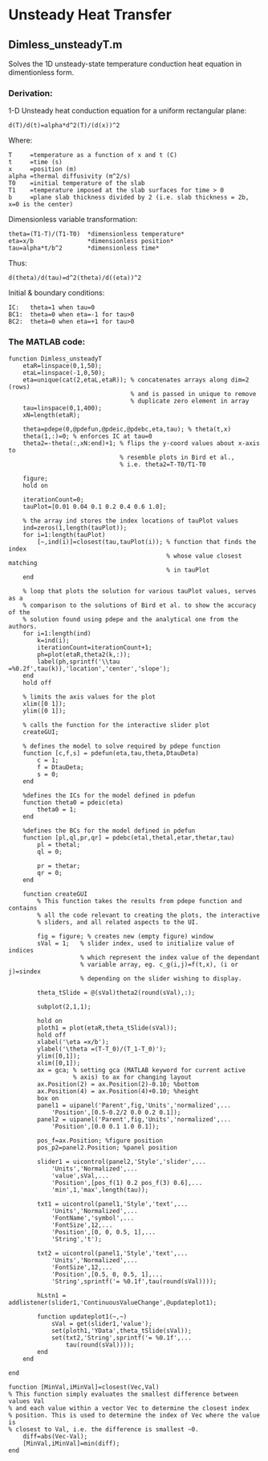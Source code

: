 # Unsteady Heat Transfer

## Dimless_unsteadyT.m
Solves the 1D unsteady-state temperature conduction heat equation in dimentionless form.

### Derivation:
  1-D Unsteady heat conduction equation for a uniform rectangular plane:
  
    d(T)/d(t)=alpha*d^2(T)/(d(x))^2 

  Where:

    T     =temperature as a function of x and t (C)
    t     =time (s)
    x     =position (m)
    alpha =thermal diffusivity (m^2/s)
    T0    =initial temperature of the slab
    T1    =temperature imposed at the slab surfaces for time > 0
    b     =plane slab thickness divided by 2 (i.e. slab thickness = 2b, x=0 is the center)

  Dimensionless variable transformation:
  
    theta=(T1-T)/(T1-T0)  *dimensionless temperature*
    eta=x/b               *dimensionless position*
    tau=alpha*t/b^2       *dimensionless time* 

  Thus:
  
    d(theta)/d(tau)=d^2(theta)/d((eta))^2 

  Initial & boundary conditions:
  
    IC:   theta=1 when tau=0
    BC1:  theta=0 when eta=-1 for tau>0
    BC2:  theta=0 when eta=+1 for tau>0

### The MATLAB code:
```
function Dimless_unsteadyT  
    etaR=linspace(0,1,50);
    etaL=linspace(-1,0,50);
    eta=unique(cat(2,etaL,etaR)); % concatenates arrays along dim=2 (rows) 
                                  % and is passed in unique to remove 
                                  % duplicate zero element in array
    tau=linspace(0,1,400);
    xN=length(etaR);
    
    theta=pdepe(0,@pdefun,@pdeic,@pdebc,eta,tau); % theta(t,x)
    theta(1,:)=0; % enforces IC at tau=0
    theta2=-theta(:,xN:end)+1; % flips the y-coord values about x-axis to 
                               % resemble plots in Bird et al., 
                               % i.e. theta2=T-T0/T1-T0
    
    figure;
    hold on
    
    iterationCount=0;
    tauPlot=[0.01 0.04 0.1 0.2 0.4 0.6 1.0];
    
    % the array ind stores the index locations of tauPlot values
    ind=zeros(1,length(tauPlot));
    for i=1:length(tauPlot)
        [~,ind(i)]=closest(tau,tauPlot(i)); % function that finds the index 
                                            % whose value closest matching 
                                            % in tauPlot
    end
    
    % loop that plots the solution for various tauPlot values, serves as a
    % comparison to the solutions of Bird et al. to show the accuracy of the
    % solution found using pdepe and the analytical one from the authors.
    for i=1:length(ind)
        k=ind(i);
        iterationCount=iterationCount+1;
        ph=plot(etaR,theta2(k,:));
        label(ph,sprintf('\\tau =%0.2f',tau(k)),'location','center','slope');
    end
    hold off
    
    % limits the axis values for the plot
    xlim([0 1]);
    ylim([0 1]);
    
    % calls the function for the interactive slider plot
    createGUI;
    
    % defines the model to solve required by pdepe function
    function [c,f,s] = pdefun(eta,tau,theta,DtauDeta)
        c = 1;
        f = DtauDeta;
        s = 0;
    end

    %defines the ICs for the model defined in pdefun
    function theta0 = pdeic(eta)
        theta0 = 1;      
    end

    %defines the BCs for the model defined in pdefun
    function [pl,ql,pr,qr] = pdebc(etal,thetal,etar,thetar,tau)
        pl = thetal;
        ql = 0;
        
        pr = thetar;
        qr = 0;
    end
    
    function createGUI
        % This function takes the results from pdepe function and contains
        % all the code relevant to creating the plots, the interactive
        % sliders, and all related aspects to the UI.

        fig = figure; % creates new (empty figure) window 
        sVal = 1;   % slider index, used to initialize value of indices 
                    % which represent the index value of the dependant 
                    % variable array, eg. c_g(i,j)=f(t,x), (i or j)=sindex 
                    % depending on the slider wishing to display.

        theta_tSlide = @(sVal)theta2(round(sVal),:);
        
        subplot(2,1,1); 

        hold on
        ploth1 = plot(etaR,theta_tSlide(sVal));
        hold off
        xlabel('\eta =x/b');
        ylabel('\theta =(T-T_0)/(T_1-T_0)');
        ylim([0,1]);
        xlim([0,1]);
        ax = gca; % setting gca (MATLAB keyword for current active
                  % axis) to ax for changing layout
        ax.Position(2) = ax.Position(2)-0.10; %bottom
        ax.Position(4) = ax.Position(4)+0.10; %height
        box on
        panel1 = uipanel('Parent',fig,'Units','normalized',...
            'Position',[0.5-0.2/2 0.0 0.2 0.1]);
        panel2 = uipanel('Parent',fig,'Units','normalized',...
            'Position',[0.0 0.1 1.0 0.1]);
        
        pos_f=ax.Position; %figure position
        pos_p2=panel2.Position; %panel position
        
        slider1 = uicontrol(panel2,'Style','slider',...
            'Units','Normalized',...
            'value',sVal,...
            'Position',[pos_f(1) 0.2 pos_f(3) 0.6],...
            'min',1,'max',length(tau));

        txt1 = uicontrol(panel1,'Style','text',...
            'Units','Normalized',...
            'FontName','symbol',...
            'FontSize',12,...
            'Position',[0, 0, 0.5, 1],...
            'String','t');
       
        txt2 = uicontrol(panel1,'Style','text',...
            'Units','Normalized',...
            'FontSize',12,...
            'Position',[0.5, 0, 0.5, 1],...
            'String',sprintf('= %0.1f',tau(round(sVal))));

        hLstn1 = addlistener(slider1,'ContinuousValueChange',@updateplot1);

        function updateplot1(~,~)
            sVal = get(slider1,'value');
            set(ploth1,'YData',theta_tSlide(sVal));
            set(txt2,'String',sprintf('= %0.1f',...
                tau(round(sVal))));
        end
    end

end

function [MinVal,iMinVal]=closest(Vec,Val)
% This function simply evaluates the smallest difference between values Val
% and each value within a vector Vec to determine the closest index
% position. This is used to determine the index of Vec where the value is
% closest to Val, i.e. the difference is smallest ~0.
    diff=abs(Vec-Val);
    [MinVal,iMinVal]=min(diff);
end
```

